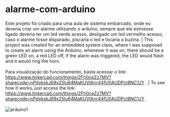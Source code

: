 # alarme-com-arduino
Este projeto foi criado para uma aula de sistema embarcado, onde eu deveria criar um alarme utilizando o arduino, sempre que ele estivesse ligado deveria ter um led verde acesso, desligado um led vermelho acesso, caso o alarme fosse disparado,  piscaria o led e tocaria a buzina. | This project was created for an embedded system class, where I was supposed to create an alarm using the Arduino, whenever it was on, there should be a green LED on, a red LED off, if the alarm was triggered, the LED would flash and it would ring the horn.
<br><br>
Para visualização do funcionamento, basta acessar o link: https://www.tinkercad.com/things/2Fh0ceZz7MV?sharecode=nPdykskJ69x25lu64MaKUVIAnr44fU0AUDPct8NC1JY .  |
To see how it works, just access the link: https://www.tinkercad.com/things/2Fh0ceZz7MV?sharecode=nPdykskJ69x25lu64MaKUVIAnr44fU0AUDPct8NC1JY .
<br><br>
![arduino1](https://github.com/0aquarianjo/alarme-com-arduino/assets/130726878/e7dd1757-089d-4f78-a54c-1a62ff81da03)
